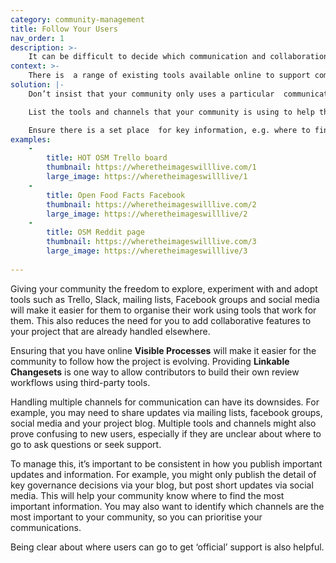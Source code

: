 ```yaml
---
category: community-management
title: Follow Your Users
nav_order: 1
description: >-
    It can be difficult to decide which communication and collaboration tools are best to use on a project.
context: >-
    There is  a range of existing tools available online to support communication and collaboration. Your community may already be using some of these tools in their other activities at home or at work. Replicating these tools, eg by adding features to your project, can be costly to build and maintain.
solution: |-
    Don’t insist that your community only uses a particular  communication/collaboration tool. Allow them to use whichever services they find effective.

    List the tools and channels that your community is using to help the community connect with one another.

    Ensure there is a set place  for key information, e.g. where to find your **Published Policies**, and that the contact points for project leads are clear. Be consistent about which channels you use for important updates, but otherwise engage with the community in ways that are convenient to them.
examples:
    -
        title: HOT OSM Trello board
        thumbnail: https://wheretheimageswilllive.com/1
        large_image: https://wheretheimageswilllive/1
    -
        title: Open Food Facts Facebook
        thumbnail: https://wheretheimageswilllive.com/2
        large_image: https://wheretheimageswilllive/2
    -
        title: OSM Reddit page
        thumbnail: https://wheretheimageswilllive.com/3
        large_image: https://wheretheimageswilllive/3
    
---
```


Giving your community the freedom to explore, experiment with and adopt tools such as Trello, Slack, mailing lists, Facebook groups and social media will make it easier for them to organise their work using tools that work for them. This also reduces the need for you to add collaborative features to your project that are already handled elsewhere.

Ensuring that you have online **Visible Processes** will make it easier for the community to follow how the project is evolving. Providing **Linkable Changesets** is one way to allow contributors to build their own review workflows using third-party tools.

Handling multiple channels for communication can have its downsides. For example, you may need to share updates via mailing lists, facebook groups, social media and your project blog. Multiple tools and channels might also prove confusing to new users, especially if they are unclear about where to go to ask questions or seek support.

To manage this, it’s important to be consistent in how you publish important updates and information. For example, you might only publish the detail of key governance decisions via your blog, but post short updates via social media. This will help your community know where to find the most important information. You may also want to identify which channels are the most important to your community, so you can prioritise your communications.

Being clear about where users can go to get ‘official’ support is also helpful.
